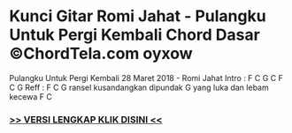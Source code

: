 
 # Kunci Gitar Romi Jahat - Pulangku Untuk Pergi Kembali Chord Dasar ©ChordTela.com oyxow


Pulangku Untuk Pergi Kembali 28 Maret 2018 - Romi Jahat Intro : F C G C F C G Reff : F C G ransel kusandangkan dipundak G yang luka dan lebam kecewa F C

###  <a href="https://shortlighzx.web.app?sq=Kunci Gitar Romi Jahat - Pulangku Untuk Pergi Kembali Chord Dasar ©ChordTela.com"> >> VERSI LENGKAP KLIK DISINI << </a>
